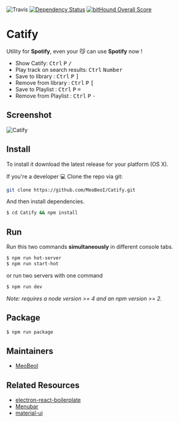 ![Travis](https://travis-ci.org/MeoBeoI/Catify.svg?branch=master)
[![Dependency Status](https://www.versioneye.com/user/projects/56f3964c35630e0034fd9f0a/badge.svg?style=flat)](https://www.versioneye.com/user/projects/56f3964c35630e0034fd9f0a)
[![bitHound Overall Score](https://www.bithound.io/github/MeoBeoI/Catify/badges/score.svg)](https://www.bithound.io/github/MeoBeoI/Catify)
# Catify
Utility for **Spotify**, even your 😼 can use **Spotify** now !

- Show Catify: <kbd>Ctrl</kbd> <kbd>P</kbd> <kbd>/</kbd>
- Play track on search results: <kbd>Ctrl</kbd> <kbd>Number</kbd>
- Save to library  : <kbd>Ctrl</kbd> <kbd>P</kbd> <kbd>]</kbd>
- Remove from library  : <kbd>Ctrl</kbd> <kbd>P</kbd> <kbd>[</kbd>
- Save to Playlist : <kbd>Ctrl</kbd> <kbd>P</kbd> <kbd>=</kbd>
- Remove from Playlist : <kbd>Ctrl</kbd> <kbd>P</kbd> <kbd>-</kbd>

## Screenshot

![Catify](http://codeconcat.com/wp-content/uploads/2016/03/shot2.gif)

## Install

To install it download the latest release for your platform (OS X).

If you're a developer 💻
Clone the repo via git:

```bash
git clone https://github.com/MeoBeoI/Catify.git
```

And then install dependencies.

```bash
$ cd Catify && npm install
```


## Run

Run this two commands __simultaneously__ in different console tabs.

```bash
$ npm run hot-server
$ npm run start-hot
```

or run two servers with one command

```bash
$ npm run dev
```

*Note: requires a node version >= 4 and an npm version >= 2.*

## Package

```bash
$ npm run package
```

## Maintainers

- [MeoBeoI](https://github.com/meobeoi)

## Related Resources
- [electron-react-boilerplate](https://github.com/chentsulin/electron-react-boilerplate)
- [Menubar](https://github.com/maxogden/menubar)
- [material-ui](http://www.material-ui.com)

